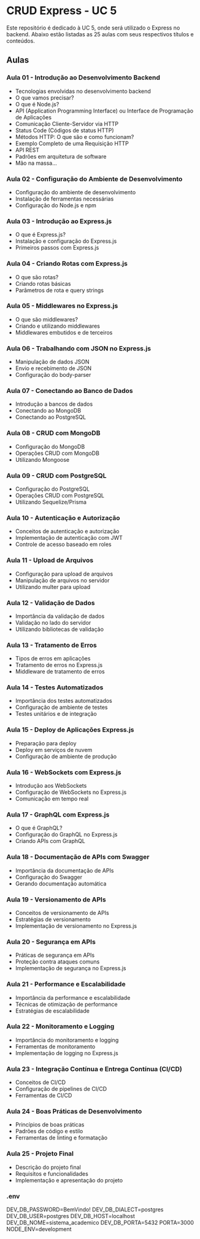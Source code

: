 # CRUD Express - UC 5

Este repositório é dedicado à UC 5, onde será utilizado o Express no backend. Abaixo estão listadas as 25 aulas com seus respectivos títulos e conteúdos.

## Aulas

### Aula 01 - Introdução ao Desenvolvimento Backend
- Tecnologias envolvidas no desenvolvimento backend
- O que vamos precisar?
- O que é Node.js?
- API (Application Programming Interface) ou Interface de Programação de Aplicações
- Comunicação Cliente-Servidor via HTTP
- Status Code (Códigos de status HTTP)
- Métodos HTTP: O que são e como funcionam?
- Exemplo Completo de uma Requisição HTTP
- API REST
- Padrões em arquitetura de software
- Mão na massa...

### Aula 02 - Configuração do Ambiente de Desenvolvimento
- Configuração do ambiente de desenvolvimento
- Instalação de ferramentas necessárias
- Configuração do Node.js e npm

### Aula 03 - Introdução ao Express.js
- O que é Express.js?
- Instalação e configuração do Express.js
- Primeiros passos com Express.js

### Aula 04 - Criando Rotas com Express.js
- O que são rotas?
- Criando rotas básicas
- Parâmetros de rota e query strings

### Aula 05 - Middlewares no Express.js
- O que são middlewares?
- Criando e utilizando middlewares
- Middlewares embutidos e de terceiros

### Aula 06 - Trabalhando com JSON no Express.js
- Manipulação de dados JSON
- Envio e recebimento de JSON
- Configuração do body-parser

### Aula 07 - Conectando ao Banco de Dados
- Introdução a bancos de dados
- Conectando ao MongoDB
- Conectando ao PostgreSQL

### Aula 08 - CRUD com MongoDB
- Configuração do MongoDB
- Operações CRUD com MongoDB
- Utilizando Mongoose

### Aula 09 - CRUD com PostgreSQL
- Configuração do PostgreSQL
- Operações CRUD com PostgreSQL
- Utilizando Sequelize/Prisma

### Aula 10 - Autenticação e Autorização
- Conceitos de autenticação e autorização
- Implementação de autenticação com JWT
- Controle de acesso baseado em roles

### Aula 11 - Upload de Arquivos
- Configuração para upload de arquivos
- Manipulação de arquivos no servidor
- Utilizando multer para upload

### Aula 12 - Validação de Dados
- Importância da validação de dados
- Validação no lado do servidor
- Utilizando bibliotecas de validação

### Aula 13 - Tratamento de Erros
- Tipos de erros em aplicações
- Tratamento de erros no Express.js
- Middleware de tratamento de erros

### Aula 14 - Testes Automatizados
- Importância dos testes automatizados
- Configuração de ambiente de testes
- Testes unitários e de integração

### Aula 15 - Deploy de Aplicações Express.js
- Preparação para deploy
- Deploy em serviços de nuvem
- Configuração de ambiente de produção

### Aula 16 - WebSockets com Express.js
- Introdução aos WebSockets
- Configuração de WebSockets no Express.js
- Comunicação em tempo real

### Aula 17 - GraphQL com Express.js
- O que é GraphQL?
- Configuração do GraphQL no Express.js
- Criando APIs com GraphQL

### Aula 18 - Documentação de APIs com Swagger
- Importância da documentação de APIs
- Configuração do Swagger
- Gerando documentação automática

### Aula 19 - Versionamento de APIs
- Conceitos de versionamento de APIs
- Estratégias de versionamento
- Implementação de versionamento no Express.js

### Aula 20 - Segurança em APIs
- Práticas de segurança em APIs
- Proteção contra ataques comuns
- Implementação de segurança no Express.js

### Aula 21 - Performance e Escalabilidade
- Importância da performance e escalabilidade
- Técnicas de otimização de performance
- Estratégias de escalabilidade

### Aula 22 - Monitoramento e Logging
- Importância do monitoramento e logging
- Ferramentas de monitoramento
- Implementação de logging no Express.js

### Aula 23 - Integração Contínua e Entrega Contínua (CI/CD)
- Conceitos de CI/CD
- Configuração de pipelines de CI/CD
- Ferramentas de CI/CD

### Aula 24 - Boas Práticas de Desenvolvimento
- Princípios de boas práticas
- Padrões de código e estilo
- Ferramentas de linting e formatação

### Aula 25 - Projeto Final
- Descrição do projeto final
- Requisitos e funcionalidades
- Implementação e apresentação do projeto


### .env
DEV_DB_PASSWORD=BemVindo!
DEV_DB_DIALECT=postgres
DEV_DB_USER=postgres
DEV_DB_HOST=localhost
DEV_DB_NOME=sistema_academico
DEV_DB_PORTA=5432
PORTA=3000
NODE_ENV=development
